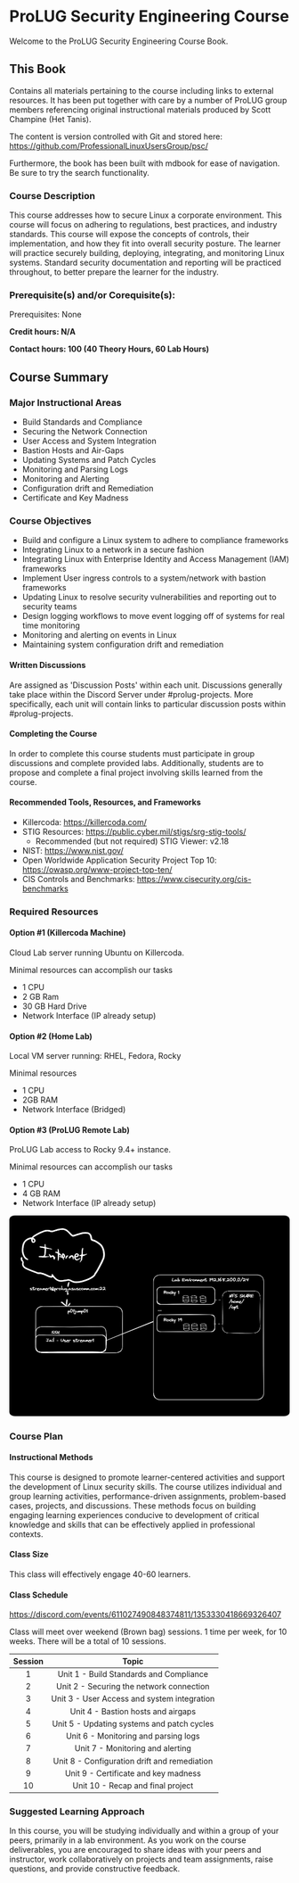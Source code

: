 # ProLUG Security Engineering Course

Welcome to the ProLUG Security Engineering Course Book.

## This Book

Contains all materials pertaining to the course including links to external resources.
It has been put together with care by a number of ProLUG group members referencing original
instructional materials produced by Scott Champine (Het Tanis).

The content is version controlled with Git and stored here: <https://github.com/ProfessionalLinuxUsersGroup/psc/>

Furthermore, the book has been built with mdbook for ease of navigation. Be sure to try the search functionality.

### Course Description

This course addresses how to secure Linux a corporate environment. This course will focus on adhering
to regulations, best practices, and industry standards. This course will expose the concepts of controls,
their implementation, and how they fit into overall security posture. The learner will practice securely
building, deploying, integrating, and monitoring Linux systems. Standard security documentation and
reporting will be practiced throughout, to better prepare the learner for the industry.

### Prerequisite(s) and/or Corequisite(s):

Prerequisites: None

**Credit hours: N/A**

**Contact hours: 100 (40 Theory Hours, 60 Lab Hours)**

## Course Summary

### Major Instructional Areas

- Build Standards and Compliance
- Securing the Network Connection
- User Access and System Integration
- Bastion Hosts and Air-Gaps
- Updating Systems and Patch Cycles
- Monitoring and Parsing Logs
- Monitoring and Alerting
- Configuration drift and Remediation
- Certificate and Key Madness

### Course Objectives

- Build and configure a Linux system to adhere to compliance frameworks
- Integrating Linux to a network in a secure fashion
- Integrating Linux with Enterprise Identity and Access Management (IAM) frameworks
- Implement User ingress controls to a system/network with bastion frameworks
- Updating Linux to resolve security vulnerabilities and reporting out to security teams
- Design logging workflows to move event logging off of systems for real time monitoring
- Monitoring and alerting on events in Linux
- Maintaining system configuration drift and remediation

#### Written Discussions

Are assigned as 'Discussion Posts' within each unit. Discussions generally take place
within the Discord Server under #prolug-projects. More specifically, each unit will
contain links to particular discussion posts within #prolug-projects.

#### Completing the Course

In order to complete this course students must participate in group discussions and
complete provided labs. Additionally, students are to propose and complete a final
project involving skills learned from the course.

<!-- <div class="warning"> -->
<!-- <strong>Note</strong>: If any lab download does not work, check the <code>/labs</code> folder on the server for a <code>[course]_[unit#].zip</code> file to complete the activities. -->
<!-- </div> -->

#### Recommended Tools, Resources, and Frameworks

- Killercoda: <https://killercoda.com/>
- STIG Resources: <https://public.cyber.mil/stigs/srg-stig-tools/>
  - Recommended (but not required) STIG Viewer: v2.18
- NIST: <https://www.nist.gov/>
- Open Worldwide Application Security Project Top 10: <https://owasp.org/www-project-top-ten/>
- CIS Controls and Benchmarks: <https://www.cisecurity.org/cis-benchmarks>

### Required Resources

#### Option #1 (Killercoda Machine)

Cloud Lab server running Ubuntu on Killercoda.

Minimal resources can accomplish our tasks

- 1 CPU
- 2 GB Ram
- 30 GB Hard Drive
- Network Interface (IP already setup)

#### Option #2 (Home Lab)

Local VM server running: RHEL, Fedora, Rocky

Minimal resources

- 1 CPU
- 2GB RAM
- Network Interface (Bridged)

#### Option #3 (ProLUG Remote Lab)

ProLUG Lab access to Rocky 9.4+ instance.

Minimal resources can accomplish our tasks

- 1 CPU
- 4 GB RAM
- Network Interface (IP already setup)

<img src="./assets/images/syllabus-lab.png" style="border-radius:2%"></img>

### Course Plan

#### Instructional Methods

This course is designed to promote learner-centered activities and support the development of Linux
security skills. The course utilizes individual and group learning activities, performance-driven
assignments, problem-based cases, projects, and discussions. These methods focus on building
engaging learning experiences conducive to development of critical knowledge and skills that can be
effectively applied in professional contexts.

#### Class Size

This class will effectively engage 40-60 learners.

#### Class Schedule

<https://discord.com/events/611027490848374811/1353330418669326407>

Class will meet over weekend (Brown bag) sessions. 1 time per week, for 10 weeks. There will be a total
of 10 sessions.

| Session |                    Topic                     |
| :-----: | :------------------------------------------: |
|    1    |   Unit 1 - Build Standards and Compliance    |
|    2    |   Unit 2 - Securing the network connection   |
|    3    | Unit 3 - User Access and system integration  |
|    4    |      Unit 4 - Bastion hosts and airgaps      |
|    5    |  Unit 5 - Updating systems and patch cycles  |
|    6    |     Unit 6 - Monitoring and parsing logs     |
|    7    |       Unit 7 - Monitoring and alerting       |
|    8    | Unit 8 - Configuration drift and remediation |
|    9    |     Unit 9 - Certificate and key madness     |
|   10    |      Unit 10 - Recap and final project       |

### Suggested Learning Approach

In this course, you will be studying individually and within a group of your peers,
primarily in a lab environment. As you work on the course deliverables, you are
encouraged to share ideas with your peers and instructor, work collaboratively on
projects and team assignments, raise questions, and provide constructive feedback.
